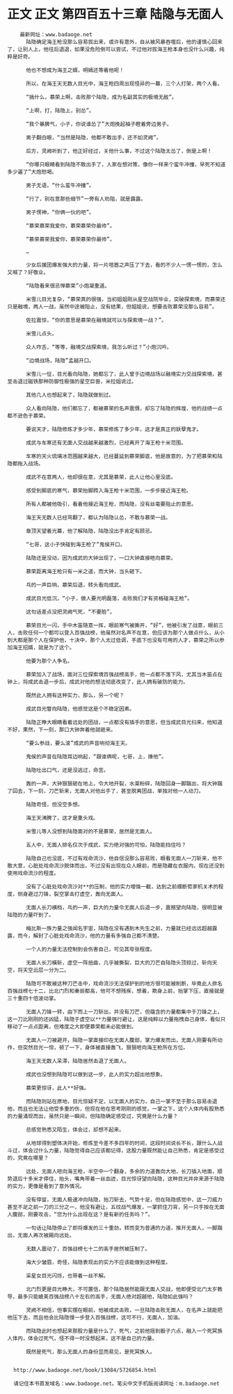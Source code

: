 # 正文 正文 第四百五十三章 陆隐与无面人
        最新网址：www.badaoge.net
          陆隐确定海王枪没那么容易拔出来，或许有意外，自从被风暴吞噬后，他的谨慎心回来了，让别人上，他往后退退，如果没危险倒可以尝试，不过他对拔海王枪本身也没什么兴趣，纯粹是好奇。
      
          他也不想成为海王之婿，明嫣还等着他呢！
      
          所以，在海王天无数人目光中，海王枪四周出现怪异的一幕，三个人打架，两个人看。
      
          “搞什么，慕荣上啊，击败那个陆隐，成为名副其实的极境无敌”。
      
          “上啊，打，陆隐上，别怂”。
      
          “我个暴脾气，小子，你说谁怂了”大炮挽起袖子瞪着旁边男子。
      
          男子翻白眼，“当然是陆隐，他都不敢出手，还不如灵阙”。
      
          后方，灵阙听到了，他正好经过，关他什么事，不过这个陆隐太怂了，倒是上啊！
      
          “你哪只眼睛看到陆隐不敢出手了，人家在想对策，像你一样来个蛮牛冲撞，早死不知道多少遍了”大炮怒喝。
      
          男子无语，“什么蛮牛冲撞”。
      
          “行了，别在意那些细节”一旁有人劝阻，就是露露。
      
          男子愣神，“你俩一伙的吧”。
      
          “慕荣慕荣我爱你，慕荣慕荣你最帅”。
      
          “慕荣慕荣我爱你，慕荣慕荣你最帅”。
      
          …
      
          少女后援团爆发强大的力量，将一片喧嚣之声压了下去，看的不少人一愣一愣的，怎么又喊了？好敬业。
      
          “陆隐看来很忌惮慕荣”小炮凝重道。
      
          米雪儿目光复杂，“慕荣真的很强，当初姐姐刚从星空战院毕业，突破探索境，而慕荣还只是融境，两人一战，虽然中途被阻止，没有结果，但姐姐说，想要击败慕荣没那么容易”。
      
          佐拉震惊，“你的意思是慕荣在融境就可以与探索境一战？”。
      
          米雪儿点头。
      
          众人咋舌，“等等，融境交战探索境，我怎么听过？”小炮沉吟。
      
          “边境战场，陆隐”孟越开口。
      
          米雪儿一怔，目光看向陆隐，她都忘了，此人曾于边境战场以融境实力交战探索境，甚至击退过磁铁那种防御性极强的星空巨兽，米拉姐说过。
      
          其他几人也想起来了，陆隐就做到过。
      
          众人看向陆隐，他们都忘了，都被慕荣的名声震慑，却忘了陆隐的辉煌，他的战绩一点都不逊色于慕荣。
      
          要说天才，陆隐修炼才多少年，慕荣修炼了多少年，这才是真正的妖孽鬼才。
      
          成武与车寒还有无面人交战越来越激烈，已经离开了海王枪十米范围。
      
          车寒的天火琉璃冰范围越来越大，已经蔓延到慕荣脚底，他是故意的，为了把慕荣和陆隐都拖入战场。
      
          成武不在意两人，他却很在意，尤其是慕荣，此人让他心里没底。
      
          感受到脚底的寒气，慕荣抬脚跨入海王枪十米范围，一步步接近海王枪。
      
          所有人都被他吸引，看着他接近海王枪，而陆隐，没有丝毫要阻止的意思。
      
          海王天无数人已经骂翻了，都认为陆隐认怂，不敢与慕荣一战。
      
          章顶天望着光幕，他了解陆隐，陆隐没出手肯定有顾忌。
      
          “七哥，这小子快碰到海王枪了”鬼侯开口。
      
          陆隐还是没动，因为成武的大钟出现了，一口大钟直接咂向慕荣。
      
          慕荣距离海王枪只有一米之遥，而大钟，当头砸下。
      
          乓的一声巨响，慕荣后退，转头看向成武。
      
          成武目光低沉，“小子，做人要光明磊落，击败我们才有资格碰海王枪”。
      
          这句话差点没把灵阙气死，“不要脸”。
      
          慕荣目光一闪，手中木笛随意一挥，眼前寒气被撕开，“好”，他被引发了战意，眼前三人，击败任何一个都可以登入百强战榜，他虽然对名声不在意，但应该为那个人做点什么，从小到大都是那个人在保护他，十决中，那个人太过低调，手底下也没有可用的人才，慕荣之所以参加海王招婿，就是为了这个。
      
          他要为那个人争名。
      
          慕荣加入了战场，面对三位探索境百强战榜高手，他一点都不落下风，尤其当木笛点在钟上，将成武击退一步后，成武对他的想法彻底改变了，此人拥有破防的能力。
      
          既然此人拥有这种实力，那么，另一个呢？
      
          成武目光瞥向陆隐，他感觉这是个不稳定因素。
      
          陆隐正睁大眼睛看着远处的团战，一点都没有插手的意思，但当成武目光扫来，他知道不好，果然，下一刻，那口大钟奔着他就砸来。
      
          “要么参战，要么滚”成武的声音响彻海王天。
      
          鬼侯的声音在陆隐耳边响起，“跟谁俩呢，七哥，上，揍他”。
      
          陆隐吐出口气，还是没逃过，命苦。
      
          轰的一声，大钟狠狠砸在地上，令大地开裂，水渠粉碎，陆隐回身一脚踹出，将大钟踹了回去，下一刻，刀芒斩来，无面人对他出手了，甚至脱离团战，单独对他一人动刀。
      
          陆隐奇怪，但没空多想。
      
          海王天沸腾了，这才是重头戏。
      
          米雪儿等人没想到陆隐面对的不是慕荣，居然是无面人。
      
          五人中，无面人排名仅次于成武，实力绝对强的可怕，陆隐能挡住吗？
      
          陆隐自己也没底，不过有戏命流沙，他自信没那么容易败，眼看无面人一刀斩来，他不敢大意，心脏处戏命流沙脱体而出，不过没有出现在众人眼前，而是隐藏在衣服内，现在还没到使用戏命流沙的程度。
      
          没有了心脏处戏命流沙对**的压制，他的实力增强一截，达到之前绷断荀家机关术的程度，侧身避过刀锋，裂空掌击打虚空，轰向无面人。
      
          无面人长刀横档，乓的一声，巨大的力量令无面人后退一步，震撼望向陆隐，很明显被陆隐的力量吓到了。
      
          梅比斯一族力量之强闻名宇宙，陆隐在没有遇到木先生之前，力量就已经远远超越露露，而今，解封了心脏处戏命流沙，他的力量有多强自己都不清楚。
      
          一个人的力量无法控制到会伤害自己，可见其夸张程度。
      
          无面人长刀橫斩，虚空一阵扭曲，几乎被撕裂，巨大的刀芒自陆隐头顶掠过，斩向天空，将天空云层一分为二。
      
          陆隐可不敢被这种刀芒击中，戏命流沙无法保护到的地方很可能被削断，毕竟此人排名百强战榜七十二，比北门烈和秦辰都高，他可不想残疾，想着，欺身上前，抬掌下压，直接就是三十重四十倍波动掌。
      
          无面人刀锋一转，由下而上一刀斩出，并没有刀芒，但蕴含的力量都集中于刀锋之上，这一刀比刚刚的还凶猛，陆隐于虚空以**力量强行避让，这是纯粹以力量拖拽自己身体，看似只移动了一点点距离，但难度之大即便慕荣都未必能做到。
      
          无面人一刀被避开，陆隐一掌直接印在无面人腹部，掌力爆发而出，无面人刚要有所动作，但突然目光一惊，顿了一下，身体被直接轰飞，狠狠咂向海王枪所在方位。
      
          海王天无数人呆滞，陆隐居然击退了无面人。
      
          成武也没想到陆隐可以做到这一步，此人的实力超出他想象。
      
          慕荣更惊讶，此人**好强。
      
          而陆隐则站在原地，目光惊疑不定，以无面人的实力，自己一掌不至于那么容易击退他，而且也无法让他受多重的伤，但现在他在思考刚刚的感觉，一掌之下，这个人体内有股熟悉的力量涌现而出，虽然只是一瞬间，但陆隐确定感受过，究竟是什么力量？
      
          总感觉熟悉又陌生，体会过，却想不起来。
      
          从地球得到塑体决开始，修炼至今差不多四年的时间，这段时间说长不长，跟什么人战斗过，体会过什么力量，陆隐觉得自己应该都记得，这股力量既然能让自己熟悉，肯定是感受过的，究竟在哪里？
      
          远处，无面人咂向海王枪，半空中一个翻身，多余的力道轰向大地，长刀插入地面，顺势退后十多米才停住，抬头，嘴角带着一丝血迹，目光惊讶望向陆隐，这种目光并非来源于陆隐的实力，更像是看到了意外情况。
      
          没有停留，无面人极速冲向陆隐，抬刀斩去，气势十足，但在陆隐感觉中，这一刀威力甚至不足之前一刀的三分之一，他没有避让，五纹战气爆发，一掌抓住刀背，另一只手按在无面人腹部，刚要攻击，“您为什么出现在这？是有新的任务吗？”。
      
          一句话让陆隐停止了即将爆发的三十重劲，转而变为普通的力道，推开无面人，一脚踹出，无面人再次被踢向远处。
      
          无数人震动了，百强战榜七十二的高手居然被压制了。
      
          海大少皱眉，奇怪，陆隐表现出的实力不应该能做到这种程度。
      
          采星女目光闪烁，也带着一丝不解。
      
          北门烈更是目光睁大，不可置信，那个陆隐居然能跟无面人交战，他即便受北门太岁教导，最多只能媲美百强战榜八十左右的高手，无面人绝对超越他，陆隐如此强吗？
      
          灵阙不相信，但事实摆在眼前，他被成武击败，一旦陆隐击败无面人，在名声上就能把他压下去，而且他会比陆隐慢一步登入百强战榜，这可不行，无面人，加油。
      
          而陆隐此时也想起来那股力量是什么了，死气，之前他摇到骰子六点，融入一个死冥族人体内，体会过死气，怪不得一时没想起来，这不是自己的力量。
      
          既然是死气，那么无面人的身份显而易见，是死冥族人。
      
      
      http://www.badaoge.net/book/13084/5726854.html
      
      请记住本书首发域名：www.badaoge.net。笔尖中文手机版阅读网址：m.badaoge.net